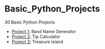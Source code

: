 # Basic_Python_Projects
30 Basic Python Projects

- [Project 1:](https://pythonprojects-bandnamegenerator.streamlit.app/) Band Name Generator
- [Project 2:](https://pythonprojects-tipcalculator.streamlit.app/) Tip Calculator
- [Project 3:](https://pythonprojects-treasureisland.streamlit.app/) Treasure Island

